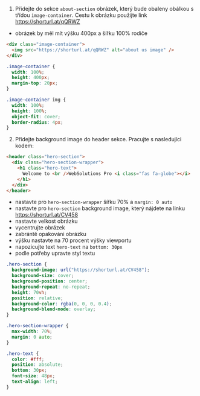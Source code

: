 1. Přidejte do sekce `about-section` obrázek, který bude obaleny obálkou s třídou `image-container`. Cestu k obrázku použijte link https://shorturl.at/qQRWZ

- obrázek by měl mít výšku 400px a šířku 100% rodiče

```html
<div class="image-container">
  <img src="https://shorturl.at/qQRWZ" alt="about us image" />
</div>
```

```css
.image-container {
  width: 100%;
  height: 400px;
  margin-top: 20px;
}

.image-container img {
  width: 100%;
  height: 100%;
  object-fit: cover;
  border-radius: 4px;
}
```

2. Přidejte background image do header sekce. Pracujte s nasledujíci kodem:

```html
<header class="hero-section">
  <div class="hero-section-wrapper">
    <h1 class="hero-text">
      Welcome to <br />WebSolutions Pro <i class="fas fa-globe"></i>
    </h1>
  </div>
</header>
```

- nastavte pro `hero-section-wrapper` šířku 70% a `margin: 0 auto`
- nastavte pro `hero-section` background image, který nájdete na linku https://shorturl.at/CV458
- nastavte velkost obrázku
- vycentrujte obrázek
- zabrántě opakováni obrázku
- výšku nastavte na 70 procent výšky viewportu
- napozicujte text `hero-text` na `bottom: 30px`
- podle potřeby upravte styl textu

```css
.hero-section {
  background-image: url("https://shorturl.at/CV458");
  background-size: cover;
  background-position: center;
  background-repeat: no-repeat;
  height: 70vh;
  position: relative;
  background-color: rgba(0, 0, 0, 0.4);
  background-blend-mode: overlay;
}

.hero-section-wrapper {
  max-width: 70%;
  margin: 0 auto;
}

.hero-text {
  color: #fff;
  position: absolute;
  bottom: 30px;
  font-size: 48px;
  text-align: left;
}
```
